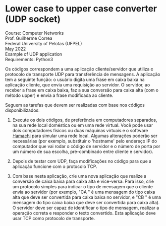 # Lower case to upper case converter (UDP socket)

Course: Computer Networks <br>
Prof. Guilherme Correa <br>
Federal University of Pelotas (UFPEL) <br>
May 2022 <br>
Example of UDP application <br>
Requirements: Python3


Os códigos correspondem a uma aplicação cliente/servidor que utiliza o protocolo de transporte UDP para transferência de mensagens. A aplicação tem a seguinte função: o usuário digita uma frase em caixa baixa na aplicação cliente, que envia uma requisição ao servidor. O servidor, ao receber a frase em caixa baixa, faz a sua conversão para caixa alta (com o método upper) e envia a frase modificada ao cliente.

Seguem as tarefas que devem ser realizadas com base nos códigos disponibilizados:

1) Execute os dois códigos, de preferência em computadores separados, na sua rede local doméstica ou em uma rede virtual. Você pode usar dois computadores físicos ou duas máquinas virtuais e o software <a href="https://www.vpn.net/">Hamachi</a> para simular uma rede local. Algumas alterações poderão ser necessárias (por exemplo, substituir o 'hostname' pelo endereço IP do computador que vai rodar o código de servidor e o número de porta por um número de sua escolha, pré-combinado entre cliente e servidor).

2) Depois de testar com UDP, faça modificações no código para que a aplicação funcione com o protocolo TCP.

3) Com base nesta aplicação, crie uma nova aplicação que realize a conversão de caixa baixa para caixa alta e vice-versa. Para isso, crie um protocolo simples para indicar o tipo de mensagem que o cliente envia ao servidor (por exemplo, "CA <texto>" é uma mensagem do tipo caixa alta que deve ser convertida para caixa baixa no servidor, e "CB <texto>" é uma mensagem do tipo caixa baixa que deve ser convertida para caixa alta). O servidor deve ser capaz de identificar o tipo de mensagem, realizar a operação correta  e responder o texto convertido. Esta aplicação deve usar TCP como protocolo de transporte.
